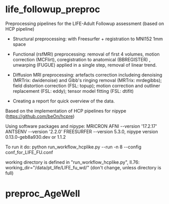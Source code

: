 # life_followup_preproc

Preprocessing pipelines for the LIFE-Adult Followup assessment (based on HCP pipeline)

+ Structural preprocessing: with Freesurfer + registration to MNI152 1mm space

+ Functional (rsfMRI) preprocessing: removal of first 4 volumes, motion correction (MCFlirt), coregistration to anatomical (BBREGISTER)
, unwarping (FUGUE) applied in a single step, removal of linear trend.

+ Diffusion MRI preprocessing: artefacts correction includeing denoising (MRTrix: dwidenoise) and Gibb's ringing removal (MRTrix: mrdegibbs); field distortion correction (FSL: topup); motion correction and outliner replacement (FSL: eddy); tensor model fitting (FSL: dtifit)

+ Creating a report for quick overview of the data.

Based on the implementation of HCP pipelines for nipype (https://github.com/beOn/hcpre)

Using software packages and nipype:
MRICRON AFNI --version '17.2.17' ANTSENV --version '2.2.0' FREESURFER --version 5.3.0, nipype version 0.13.0-geb8a930.dev or 1.1.2

To run it do:
python run_workflow_hcplike.py --run -n 8 --config conf_for_LIFE_FU.conf 

working directory is defined in "run_workflow_hcplike.py", ll.76: working_dir="/data/pt_life/LIFE_fu_wd/" (don't change, unless directory is full)
# preproc_AgeWell
